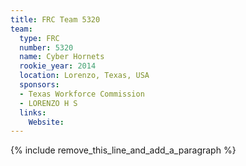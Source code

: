 ```yaml
---
title: FRC Team 5320
team:
  type: FRC
  number: 5320
  name: Cyber Hornets
  rookie_year: 2014
  location: Lorenzo, Texas, USA
  sponsors:
  - Texas Workforce Commission
  - LORENZO H S
  links:
    Website:
---
```


{% include remove_this_line_and_add_a_paragraph %}